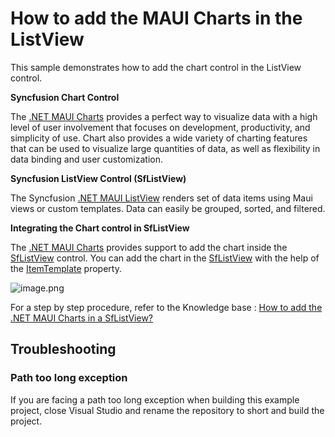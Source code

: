 # How to add the MAUI Charts in the ListView

This sample demonstrates how to add the chart control in the ListView control.

**Syncfusion Chart Control**

The [.NET MAUI Charts](https://www.syncfusion.com/maui-controls/maui-cartesian-charts) provides a perfect way to visualize data with a high level of user involvement that focuses on development, productivity, and simplicity of use. Chart also provides a wide variety of charting features that can be used to visualize large quantities of data, as well as flexibility in data binding and user customization.

**Syncfusion ListView Control (SfListView)**

The Syncfusion [.NET MAUI ListView](https://help.syncfusion.com/maui/listview/overview) renders set of data items using Maui views or custom templates. Data can easily be grouped, sorted, and filtered.

**Integrating the Chart control in SfListView**

The [.NET MAUI Charts](https://www.syncfusion.com/maui-controls/maui-cartesian-charts) provides support to add the chart inside the [SfListView](https://help.syncfusion.com/maui/listview/getting-started) control. You can add the chart in the [SfListView](https://help.syncfusion.com/maui/listview/getting-started)  with the help of the [ItemTemplate](https://help.syncfusion.com/cr/maui/Syncfusion.Maui.ListView.SfListView.html#Syncfusion_Maui_ListView_SfListView_ItemTemplate) property.

![image.png](https://support.syncfusion.com/kb/agent/attachment/article/15556/inline?token=eyJhbGciOiJodHRwOi8vd3d3LnczLm9yZy8yMDAxLzA0L3htbGRzaWctbW9yZSNobWFjLXNoYTI1NiIsInR5cCI6IkpXVCJ9.eyJpZCI6IjIxMjgxIiwib3JnaWQiOiIzIiwiaXNzIjoic3VwcG9ydC5zeW5jZnVzaW9uLmNvbSJ9.aDD8VNDojMi7_a7eFua9-ta6Mpjduyrnm6o0D0y6K9c)

For a step by step procedure, refer to the Knowledge base : [How to add the .NET MAUI Charts in a SfListView?]()

## Troubleshooting

### Path too long exception

If you are facing a path too long exception when building this example project, close Visual Studio and rename the repository to short and build the project.

